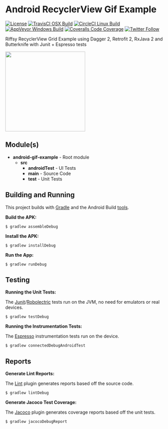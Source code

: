 # Android RecyclerView Gif Example

[![License](https://img.shields.io/badge/License-Apache%202.0-blue.svg)](http://www.apache.org/licenses/LICENSE-2.0)
[![TravisCI OSX Build](https://img.shields.io/travis/jaredsburrows/android-gif-example/master.svg?label=OSX%20Build)](https://travis-ci.org/jaredsburrows/android-gif-example)
[![CircleCI Linux Build](https://img.shields.io/circleci/project/jaredsburrows/android-gif-example/master.svg?label=Linux%20Build)](https://circleci.com/gh/jaredsburrows/android-gif-example)
[![AppVeyor Windows Build](https://img.shields.io/appveyor/ci/jaredsburrows/android-gif-example/master.svg?label=Windows%20Build)](https://ci.appveyor.com/project/jaredsburrows/android-gif-example/branch/master)
[![Coveralls Code Coverage](https://img.shields.io/coveralls/jaredsburrows/android-gif-example/master.svg?label=Code%20Coverage)](https://coveralls.io/github/jaredsburrows/android-gif-example?branch=master)
[![Twitter Follow](https://img.shields.io/twitter/follow/jaredsburrows.svg?style=social)](https://twitter.com/jaredsburrows)


Riffsy RecyclerView Grid Example using Dagger 2, Retrofit 2, RxJava 2 and Butterknife with Junit + Espresso tests

<a href="http://i.imgur.com/zErC6JV.png" target="_blank"><img src="http://i.imgur.com/zErC6JV.png" width="250px" /></a>

## Module(s)
 
 - **android-gif-example** - Root module
   - **src**
     - **androidTest** - UI Tests
     - **main** - Source Code
     - **test** - Unit Tests

## Building and Running


This project builds with [Gradle](www.gradle.org) and the Android Build [tools](http://tools.android.com/tech-docs/new-build-system).


**Build the APK:**

    $ gradlew assembleDebug

**Install the APK:**

    $ gradlew installDebug

**Run the App:**

    $ gradlew runDebug

## Testing


**Running the Unit Tests:**


The [Junit](http://junit.org/junit4/)/[Robolectric](https://github.com/robolectric/robolectric) tests run on the JVM, no need for emulators or real devices.


    $ gradlew testDebug
    
**Running the Instrumentation Tests:**


The [Espresso](https://developer.android.com/training/testing/ui-testing/espresso-testing.html) instrumentation tests run on the device.


    $ gradlew connectedDebugAndroidTest
    

## Reports


**Generate Lint Reports:**


The [Lint](http://developer.android.com/tools/help/lint.html) plugin generates reports based off the source code.


    $ gradlew lintDebug


**Generate Jacoco Test Coverage:**


The [Jacoco](http://www.eclemma.org/jacoco/) plugin generates coverage reports based off the unit tests.


    $ gradlew jacocoDebugReport
